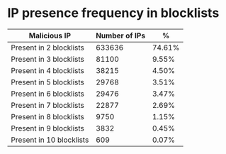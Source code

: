 # IP presence frequency in blocklists
| Malicious IP | Number of IPs | % |
|----|----|----|
| Present in 2 blocklists | 633636 | 74.61% |
| Present in 3 blocklists | 81100 | 9.55% |
| Present in 4 blocklists | 38215 | 4.50% |
| Present in 5 blocklists | 29768 | 3.51% |
| Present in 6 blocklists | 29476 | 3.47% |
| Present in 7 blocklists | 22877 | 2.69% |
| Present in 8 blocklists | 9750 | 1.15% |
| Present in 9 blocklists | 3832 | 0.45% |
| Present in 10 blocklists | 609 | 0.07% |
